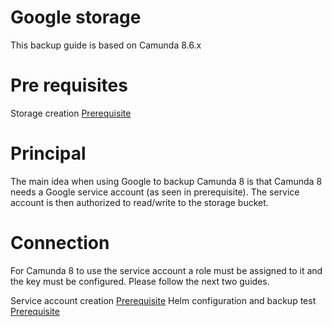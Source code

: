 # Google storage

This backup guide is based on Camunda 8.6.x

# Pre requisites


Storage creation  [Prerequisite](GooglePrerequisite.md)




# Principal

The main idea when using Google to backup Camunda 8 is that Camunda 8  needs a Google service account (as seen in prerequisite). The service account is then authorized to read/write to the storage bucket.



# Connection

For Camunda 8 to use the service account a role must be assigned to it and  the key must be configured.
Please follow the next two guides.

Service account creation [Prerequisite](serviceaccountcreation.md)
Helm configuration and backup test [Prerequisite](keyandhelm.md)
